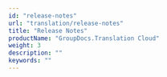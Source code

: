 ```yaml
---
id: "release-notes"
url: "translation/release-notes"
title: "Release Notes"
productName: "GroupDocs.Translation Cloud"
weight: 3
description: ""
keywords: ""
---
```



